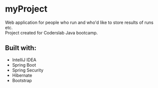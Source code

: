 # myProject
Web application for people who run and who'd like to store results of runs etc. <br>
Project created for Coderslab Java bootcamp.

## Built with:

- IntelliJ IDEA
- Spring Boot
- Spring Security
- Hibernate
- Bootstrap



